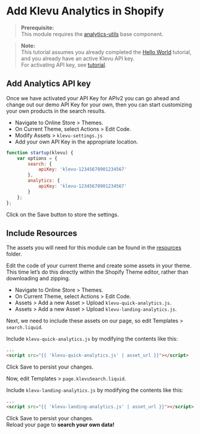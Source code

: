 # Add Klevu Analytics in Shopify

> **Prerequisite:**  
> This module requires the [analytics-utils](/components/analytics-utils) base component.

>**Note:**  
>This tutorial assumes you already completed the [Hello World](/getting-started/1-hello-world/shopify) tutorial, and you already have an active Klevu API key.  
>For activating API key, see [tutorial](/getting-started/5-your-api-key/shopify).  

## Add Analytics API key

Once we have activated your API Key for APIv2 you can go ahead and change out
our demo API Key for your own, then you can start customizing your own products
in the search results.

- Navigate to Online Store > Themes.
- On Current Theme, select Actions > Edit Code.
- Modify Assets > `klevu-settings.js`
- Add your own API Key in the appropriate location.

```js
function startup(klevu) {
    var options = {
        search: {
            apiKey: 'klevu-12345678901234567'
        },
        analytics: {
            apiKey: 'klevu-12345678901234567'
        }
    };
};
```

Click on the Save button to store the settings.

## Include Resources

The assets you will need for this module can be found in the [resources](/getting-started/6-analytics/resources) folder. 

Edit the code of your current theme and create some assets in your theme.
This time let’s do this directly within the Shopify Theme editor, rather than downloading and zipping.

- Navigate to Online Store > Themes.
- On Current Theme, select Actions > Edit Code.
- Assets > Add a new Asset > Upload `klevu-quick-analytics.js`.
- Assets > Add a new Asset > Upload `klevu-landing-analytics.js`.
  
Next, we need to include these assets on our page,
so edit Templates > `search.liquid`.  

Include `klevu-quick-analytics.js` by modifying the contents like this:  

```html
...
<script src="{{ 'klevu-quick-analytics.js' | asset_url }}"></script>
```

Click Save to persist your changes.

Now, edit Templates > `page.klevuSearch.liquid`. 

Include `klevu-landing-analytics.js` by modifying the contents like this:  
```html
...
<script src="{{ 'klevu-landing-analytics.js' | asset_url }}"></script>
```

Click Save to persist your changes.  
Reload your page to **search your own data!**